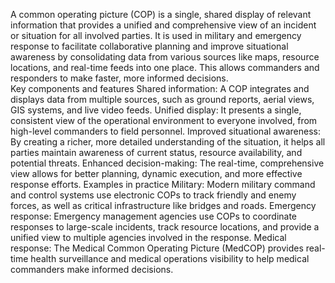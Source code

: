 

A common operating picture (COP) is a single, shared display of relevant information that provides a unified and comprehensive view of an incident or situation for all involved parties. It is used in military and emergency response to facilitate collaborative planning and improve situational awareness by consolidating data from various sources like maps, resource locations, and real-time feeds into one place. This allows commanders and responders to make faster, more informed decisions.  
Key components and features
Shared information: A COP integrates and displays data from multiple sources, such as ground reports, aerial views, GIS systems, and live video feeds. 
Unified display: It presents a single, consistent view of the operational environment to everyone involved, from high-level commanders to field personnel. 
Improved situational awareness: By creating a richer, more detailed understanding of the situation, it helps all parties maintain awareness of current status, resource availability, and potential threats. 
Enhanced decision-making: The real-time, comprehensive view allows for better planning, dynamic execution, and more effective response efforts. 
Examples in practice
Military: Modern military command and control systems use electronic COPs to track friendly and enemy forces, as well as critical infrastructure like bridges and roads. 
Emergency response: Emergency management agencies use COPs to coordinate responses to large-scale incidents, track resource locations, and provide a unified view to multiple agencies involved in the response. 
Medical response: The Medical Common Operating Picture (MedCOP) provides real-time health surveillance and medical operations visibility to help medical commanders make informed decisions. 